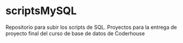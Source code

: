 # scriptsMySQL
Repositorio para subir los scripts de SQL. 
Proyectos para la entrega de proyecto final del curso de base de datos de Coderhouse
